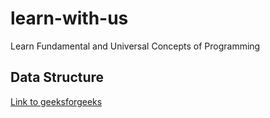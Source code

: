 # learn-with-us
Learn Fundamental and Universal Concepts of Programming 

## Data Structure
[Link to geeksforgeeks](https://geeksforgeeks.org/data-structures)
